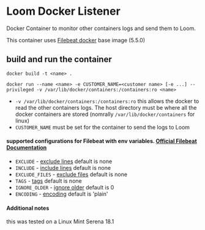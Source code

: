 # Loom Docker Listener
Docker Container to monitor other containers logs and send them to Loom.

This container uses [Filebeat docker](https://www.elastic.co/guide/en/beats/filebeat/current/running-on-docker.html "File Beat")
base image (5.5.0)

## build and run the container
```shell
docker build -t <name> .
```
```shell
docker run --name <name> -e CUSTOMER_NAME=<customer name> [-e ...] --privileged -v /var/lib/docker/containers:/containers:ro <name>
```
* `-v /var/lib/docker/containers:/containers:ro` this allows the docker to read the other containers logs. The host directory must be where all the docker containers are stored (nomrally `/var/lib/docker/containers` for linux)
* `CUSTOMER_NAME` must be set for the container to send the logs to Loom

#### supported configurations for Filebeat with env variables. [Official Filebeat Documentation](https://www.elastic.co/guide/en/beats/filebeat/current/configuring-howto-filebeat.html "Configuring Filebeat")
* `EXCLUDE` - [exclude lines](https://www.elastic.co/guide/en/beats/filebeat/current/configuration-filebeat-options.html#exclude-lines "exclude lines") default is none
* `INCLUDE` - [include lines](https://www.elastic.co/guide/en/beats/filebeat/current/configuration-filebeat-options.html#include-lines "include lines") default is none
* `EXCLUDE_FILES` - [exclude files](https://www.elastic.co/guide/en/beats/filebeat/current/configuration-filebeat-options.html#exclude-files "exclude files") default is none
* `TAGS` - [tags](https://www.elastic.co/guide/en/beats/filebeat/current/configuration-filebeat-options.html#_tags "tags") default is none
* `IGNORE_OLDER` - [ignore older](https://www.elastic.co/guide/en/beats/filebeat/current/configuration-filebeat-options.html#ignore-older "ignore older")  default is 0
* `ENCODING` - [encoding](https://www.elastic.co/guide/en/beats/filebeat/current/configuration-filebeat-options.html#_encoding "encoding") default is 'plain'

#### Additional notes
this was tested on a Linux Mint Serena 18.1
